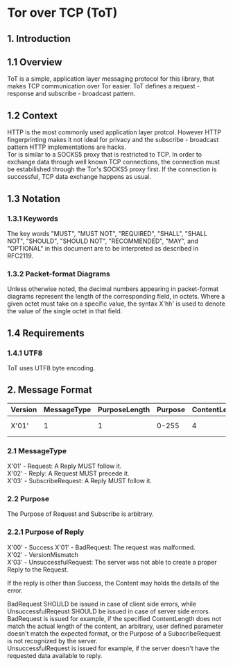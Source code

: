 # Tor over TCP (ToT)

## 1. Introduction

## 1.1 Overview

ToT is a simple, application layer messaging protocol for this library, that makes TCP communication over Tor easier. ToT defines a request - response and subscribe - broadcast pattern.

## 1.2 Context

HTTP is the most commonly used application layer protcol. However HTTP fingerprinting makes it not ideal for privacy and the subscribe - broadcast pattern HTTP implementations are hacks.  
Tor is similar to a SOCKS5 proxy that is restricted to TCP. In order to exchange data through well known TCP connections, the connection must be estabilished through the Tor's SOCKS5 proxy first. If the connection is successful, TCP data exchange happens as usual. 

## 1.3 Notation

### 1.3.1 Keywords

The key words "MUST", "MUST NOT", "REQUIRED", "SHALL", "SHALL NOT", "SHOULD", "SHOULD NOT", "RECOMMENDED", "MAY", and "OPTIONAL" in this document are to be interpreted as described in RFC2119.

### 1.3.2 Packet-format Diagrams

Unless otherwise noted, the decimal numbers appearing in packet-format diagrams represent the length of the corresponding field, in octets. Where a given octet must take on a specific value, the syntax X'hh' is used to denote the value of the single octet in that field.

## 1.4 Requirements

### 1.4.1 UTF8

ToT uses UTF8 byte encoding.

## 2. Message Format

| Version | MessageType | PurposeLength | Purpose | ContentLength | Content      |
|---------|-------------|---------------|---------|---------------|--------------|
| X'01'   | 1           | 1             | 0-255   | 4             | 0-4294967295 |

### 2.1 MessageType

X'01' - Request: A Reply MUST follow it.  
X'02' - Reply: A Request MUST precede it.  
X'03' - SubscribeRequest: A Reply MUST follow it.

### 2.2 Purpose

The Purpose of Request and Subscribe is arbitrary.

### 2.2.1 Purpose of Reply

X'00' - Success
X'01' - BadRequest: The request was malformed.  
X'02' - VersionMismatch  
X'03' - UnsuccessfulRequest: The server was not able to create a proper Reply to the Request.

If the reply is other than Success, the Content may holds the details of the error.

BadRequest SHOULD be issued in case of client side errors, while UnsuccessfulReqeust SHOULD be issued in case of server side errors.  
BadRequest is issued for example, if the specified ContentLength does not match the actual length of the content, an arbitrary, user defined parameter doesn't match the expected format, or the Purpose of a SubscribeRequest is not recognized by the server.  
UnsuccessfulRequest is issued for example, if the server doesn't have the requested data available to reply.
